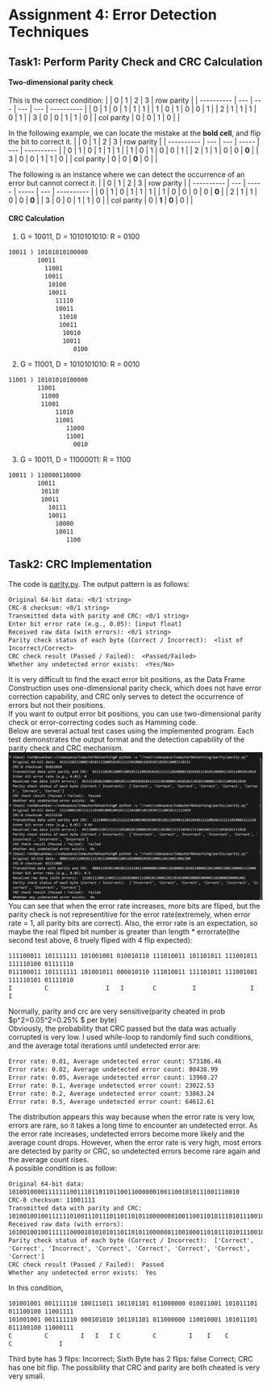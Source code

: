 # Assignment 4: Error Detection Techniques
## Task1: Perform Parity Check and CRC Calculation
#### Two-dimensional parity check
This is the correct condition:
|            | 0   | 1   | 2   | 3   | row parity |
| ---------- | --- | --- | --- | --- | ---------- |
| 0          | 1   | 0   | 1   | 1   | 1          |
| 1          | 0   | 1   | 0   | 0   | 1          |
| 2          | 1   | 1   | 1   | 0   | 1          |
| 3          | 0   | 0   | 1   | 1   | 0          |
| col parity | 0   | 0   | 1   | 0   |            |

In the following example, we can locate the mistake at the **bold cell**, and flip the bit to correct it.
|            | 0   | 1   | 2     | 3   | row parity |
| ---------- | --- | --- | ----- | --- | ---------- |
| 0          | 1   | 0   | 1     | 1   | 1          |
| 1          | 0   | 1   | 0     | 0   | 1          |
| 2          | 1   | 1   | 0     | 0   | **0**      |
| 3          | 0   | 0   | 1     | 1   | 0          |
| col parity | 0   | 0   | **0** | 0   |            |

The following is an instance where we can detect the occurrence of an error but cannot correct it.
|            | 0   | 1     | 2     | 3   | row parity |
| ---------- | --- | ----- | ----- | --- | ---------- |
| 0          | 1   | 0     | 1     | 1   | 1          |
| 1          | 0   | 0     | 0     | 0   | **0**      |
| 2          | 1   | 1     | 0     | 0   | **0**      |
| 3          | 0   | 0     | 1     | 1   | 0          |
| col parity | 0   | **1** | **0** | 0   |            |
#### CRC Calculation
1. G = 10011, D = 1010101010: R = 0100
```
10011 ) 10101010100000
        10011
          11001
          10011
           10100
           10011
             11110
             10011
              11010
              10011
               10010
               10011
                  0100
```
2. G = 11001, D = 1010101010: R = 0010
```
11001 ) 10101010100000
        11001
         11000
         11001
             11010
             11001
                11000
                11001
                  0010
```
3. G = 10011, D = 11000011: R = 1100
```
10011 ) 110000110000
        10011
         10110
         10011
           10111
           10011
             10000
             10011
                1100
```
## Task2: CRC Implementation
The code is [parity.py](parity.py).
The output pattern is as follows:
```
Original 64-bit data: <0/1 string>
CRC-8 checksum: <0/1 string>
Transmitted data with parity and CRC: <0/1 string>
Enter bit error rate (e.g., 0.05): [input float]           
Received raw data (with errors): <0/1 string>
Parity check status of each byte (Correct / Incorrect):  <list of Incorrect/Correct>
CRC check result (Passed / Failed):  <Passed/Failed>
Whether any undetected error exists:  <Yes/No>
```
It is very difficult to find the exact error bit positions, as the Data Frame Construction uses one-dimensional parity check, which does not have error correction capability, and CRC only serves to detect the occurrence of errors but not their positions.  
If you want to output error bit positions, you can use two-dimensional parity check or error-correcting codes such as Hamming code.  
Below are several actual test cases using the implemented program. Each test demonstrates the output format and the detection capability of the parity check and CRC mechanism.
![](testcase.png)
You can see that when the error rate increases, more bits are fliped, but the parity check is not representitive for the error rate(extremely, when error rate = 1, all parity bits are correct). Also, the error rate is an expectation, so maybe the real fliped bit number is greater than length * errorrate(the second test above, 6 truely fliped with 4 flip expected):
```
111100011 101111111 101001001 010010110 111010011 101101011 111001011 111110100 01111110
011100011 101111111 101001011 000010110 111010011 111101011 111001001 111110101 01111010
I         C                I   I        C          I               I          I
```
Normally, parity and crc are very sensitive(parity cheated in prob $p^2=0.05^2=0.25\% $ per byte)  
Obviously, the probability that CRC passed but the data was actually corrupted is very low. I used while-loop to randomly find such conditions, and the average total iterations until undetected error are:
```
Error rate: 0.01, Average undetected error count: 573186.46
Error rate: 0.02, Average undetected error count: 80438.99
Error rate: 0.05, Average undetected error count: 13968.27
Error rate: 0.1, Average undetected error count: 23022.53
Error rate: 0.2, Average undetected error count: 53863.24
Error rate: 0.5, Average undetected error count: 64612.61
```
The distribution appears this way because when the error rate is very low, errors are rare, so it takes a long time to encounter an undetected error. As the error rate increases, undetected errors become more likely and the average count drops. However, when the error rate is very high, most errors are detected by parity or CRC, so undetected errors become rare again and the average count rises.  
A possible condition is as follow:
```
Original 64-bit data:  1010010000111111100111011011011001100000010011001010111001110010
CRC-8 checksum: 11001111
Transmitted data with parity and CRC:  10100100100111111010011101110110110101100000001001100110101110101110010011001111
Received raw data (with errors):  10100100100111111000010101010110110101100000011001000110101110101110010011000111
Parity check status of each byte (Correct / Incorrect):  ['Correct', 'Correct', 'Incorrect', 'Correct', 'Correct', 'Correct', 'Correct', 'Correct']
CRC check result (Passed / Failed):  Passed
Whether any undetected error exists:  Yes
```
In this condition, 
```
101001001 001111110 100111011 101101101 011000000 010011001 101011101 011100100 11001111
101001001 001111110 000101010 101101101 011000000 110010001 101011101 011100100 11000111
C         C         I   I   I C         C         I    I    C         C             I
```
Third byte has 3 flips: Incorrect; Sixth Byte has 2 flips: false Correct; CRC has one bit flip.
The possibility that CRC and parity are both cheated is very very small.
